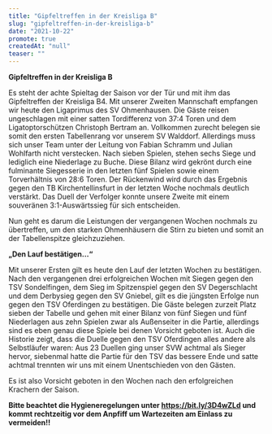```yaml
---
title: "Gipfeltreffen in der Kreisliga B"
slug: "gipfeltreffen-in-der-kreisliga-b"
date: "2021-10-22"
promote: true
createdAt: "null"
teaser: ""
---
```

**Gipfeltreffen in der Kreisliga B**


Es steht der achte Spieltag der Saison vor der Tür und mit ihm das Gipfeltreffen der Kreisliga B4. Mit unserer Zweiten Mannschaft empfangen wir heute den Ligaprimus des SV Ohmenhausen. Die Gäste reisen ungeschlagen mit einer satten Tordifferenz von 37:4 Toren und dem Ligatoptorschützen Christoph Bertram an. Vollkommen zurecht belegen sie somit den ersten Tabellenrang vor unserem SV Walddorf. Allerdings muss sich unser Team unter der Leitung von Fabian Schramm und Julian Wohlfarth nicht verstecken. Nach sieben Spielen, stehen sechs Siege und lediglich eine Niederlage zu Buche. Diese Bilanz wird gekrönt durch eine fulminante Siegesserie in den letzten fünf Spielen sowie einem Torverhältnis von 28:6 Toren. Der Rückenwind wird durch das Ergebnis gegen den TB Kirchentellinsfurt in der letzten Woche nochmals deutlich verstärkt. Das Duell der Verfolger konnte unsere Zweite mit einem souveränen 3:1-Auswärtssieg für sich entscheiden.


Nun geht es darum die Leistungen der vergangenen Wochen nochmals zu übertreffen, um den starken Ohmenhäusern die Stirn zu bieten und somit an der Tabellenspitze gleichzuziehen.



**„Den Lauf bestätigen…“**


Mit unserer Ersten gilt es heute den Lauf der letzten Wochen zu bestätigen. Nach den vergangenen drei erfolgreichen Wochen mit Siegen gegen den TSV Sondelfingen, dem Sieg im Spitzenspiel gegen den SV Degerschlacht und dem Derbysieg gegen den SV Gniebel, gilt es die jüngsten Erfolge nun gegen den TSV Oferdingen zu bestätigen. Die Gäste belegen zurzeit Platz sieben der Tabelle und gehen mit einer Bilanz von fünf Siegen und fünf Niederlagen aus zehn Spielen zwar als Außenseiter in die Partie, allerdings sind es eben genau diese Spiele bei denen Vorsicht geboten ist. Auch die Historie zeigt, dass die Duelle gegen den TSV Oferdingen alles andere als Selbstläufer waren: Aus 23 Duellen ging unser SVW achtmal als Sieger hervor, siebenmal hatte die Partie für den TSV das bessere Ende und satte achtmal trennten wir uns mit einem Unentschieden von den Gästen.


Es ist also Vorsicht geboten in den Wochen nach den erfolgreichen Krachern der Saison.



**Bitte beachtet die Hygieneregelungen unter <a href="https://bit.ly/3D4wZLd">https://bit.ly/3D4wZLd </a>und kommt rechtzeitig vor dem Anpfiff um Wartezeiten am Einlass zu vermeiden!!**
